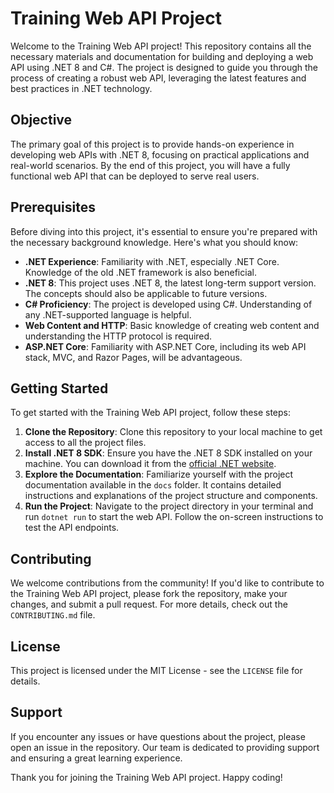 # Training Web API Project

Welcome to the Training Web API project! This repository contains all the necessary materials and documentation for building and deploying a web API using .NET 8 and C#. The project is designed to guide you through the process of creating a robust web API, leveraging the latest features and best practices in .NET technology.

## Objective

The primary goal of this project is to provide hands-on experience in developing web APIs with .NET 8, focusing on practical applications and real-world scenarios. By the end of this project, you will have a fully functional web API that can be deployed to serve real users.

## Prerequisites

Before diving into this project, it's essential to ensure you're prepared with the necessary background knowledge. Here's what you should know:

- **.NET Experience**: Familiarity with .NET, especially .NET Core. Knowledge of the old .NET framework is also beneficial.
- **.NET 8**: This project uses .NET 8, the latest long-term support version. The concepts should also be applicable to future versions.
- **C# Proficiency**: The project is developed using C#. Understanding of any .NET-supported language is helpful.
- **Web Content and HTTP**: Basic knowledge of creating web content and understanding the HTTP protocol is required.
- **ASP.NET Core**: Familiarity with ASP.NET Core, including its web API stack, MVC, and Razor Pages, will be advantageous.

## Getting Started

To get started with the Training Web API project, follow these steps:

1. **Clone the Repository**: Clone this repository to your local machine to get access to all the project files.
2. **Install .NET 8 SDK**: Ensure you have the .NET 8 SDK installed on your machine. You can download it from the [official .NET website](https://dotnet.microsoft.com/download).
3. **Explore the Documentation**: Familiarize yourself with the project documentation available in the `docs` folder. It contains detailed instructions and explanations of the project structure and components.
4. **Run the Project**: Navigate to the project directory in your terminal and run `dotnet run` to start the web API. Follow the on-screen instructions to test the API endpoints.

## Contributing

We welcome contributions from the community! If you'd like to contribute to the Training Web API project, please fork the repository, make your changes, and submit a pull request. For more details, check out the `CONTRIBUTING.md` file.

## License

This project is licensed under the MIT License - see the `LICENSE` file for details.

## Support

If you encounter any issues or have questions about the project, please open an issue in the repository. Our team is dedicated to providing support and ensuring a great learning experience.

Thank you for joining the Training Web API project. Happy coding!
